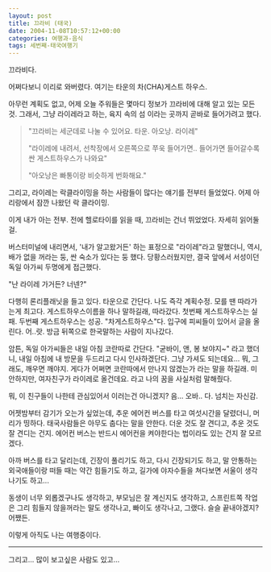 ```yaml
---
layout: post
title: 끄라비 (태국)
date: 2004-11-08T10:57:12+00:00
categories: 여행과-음식
tags: 세번째-태국여행기
---
```

끄라비다.

어쩌다보니 이리로 와버렸다. 여기는 타운의 차(CHA)게스트 하우스.

아무런 계획도 없고, 어제 오늘 주워들은 몇마디 정보가 끄라비에 대해 알고 있는 모든 것. 그래서, 그냥 라이레라고 하는, 육지 속의 섬 이라는 곳까지 곧바로 들어가려고 했다.
<blockquote>"끄라비는 세군데로 나눌 수 있어요. 타운. 아오낭. 라이레"

"라이레에 내려서, 선착장에서 오른쪽으로 쭈욱 들어가면.. 들어가면 들어갈수록 싼 게스트하우스가 나와요"

"아오낭은 빠통이랑 비슷하게 번화해요."</blockquote>
그리고, 라이레는 락클라이밍을 하는 사람들이 많다는 얘기를 전부터 들었었다. 어제 아리랑에서 잠깐 나왔던 락 클라이밍.

이게 내가 아는 전부. 전에 헬로타이를 읽을 때, 끄라비는 건너 뛰었었다. 자세히 읽어둘걸.

버스터미널에 내리면서, '내가 알고왔거든' 하는 표정으로 "라이레"라고 말했더니, 역시, 배가 없을 꺼라는 둥, 싼 숙소가 있다는 둥 했다. 당황스러웠지만, 결국 앞에서 서성이던 독일 아가씨 두명에게 접근했다.

"난 라이레 가거든? 너넨?"

다행히 론리플래닛을 들고 있다. 타운으로 간단다. 나도 즉각 계획수정. 모를 땐 따라가는게 최고다. 게스트하우스이름을 하나 말하길래, 따라갔다. 첫번째 게스트하우스는 실패. 두번째 게스트하우스는 성공. "차게스트하우스"다. 입구에 피씨들이 있어서 글을 올린다. 어..랏. 방금 뒤쪽으로 한국말하는 사람이 지나갔다.

암튼, 독일 아가씨들은 내일 아침 코란따로 간단다. "굳바이, 앤, 봉 보야지~" 라고 했더니, 내일 아침에 내 방문을 두드리고 다시 인사하겠단다. 그냥 가셔도 되는데요... 뭐, 그래도, 깨우면 깨야지. 게다가 어쩌면 코란따에서 만나지 않겠는가 라는 말을 하길래. 미안하지만, 여자친구가 라이레로 올건데요. 라고 나의 꿈을 사실처럼 말해줬다.

뭐, 이 친구들이 나한테 관심있어서 이러는건 아니겠지? 음... 오바.. 다. 넘치는 자신감.

어젯밤부터 감기가 오는가 싶었는데, 추운 에어컨 버스를 타고 여섯시간을 달렸더니, 머리가 띵하다. 태국사람들은 아무도 춥다는 말을 안한다. 더운 것도 잘 견디고, 추운 것도 잘 견디는 건지. 에어컨 버스는 반드시 에어컨을 켜야한다는 법이라도 있는 건지 잘 모르겠다.

아까 버스를 타고 달리는데, 긴장이 풀리기도 하고, 다시 긴장되기도 하고, 말 안통하는 외국애들이랑 떠들 때는 약간 힘들기도 하고, 길가에 야자수들을 쳐다보면 서울이 생각나기도 하고...

동생이 너무 외롭겠구나도 생각하고, 부모님은 잘 계신지도 생각하고, 스프린트쪽 작업은 그리 힘들지 않을꺼라는 말도 생각나고, 빠이도 생각나고, 그랬다. 슬슬 끝내야겠지? 어쨌든.

이렇게 아직도 나는 여행중이다.

---

그리고... 많이 보고싶은 사람도 있고...
